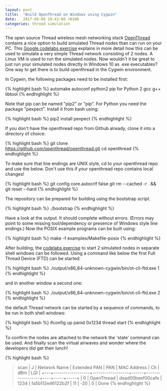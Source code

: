 ```yaml
---
layout: post
title:  "Build OpenThread on Windows using Cygwin"
date:   2017-09-09 19:42:00 +0100
categories: thread simulation
---
```

The open source Thread wireless mesh networking stack [OpenThread](https://openthread.io/) contains a nice option to build simulated Thread nodes than can run on your PC. This [Google codelabs exercise](https://codelabs.developers.google.com/codelabs/openthread-simulation) explains in more detail how this can be used to simulate a very simple Thread network consisting of 2 nodes. A Linux VM is used to run the simulated nodes. Now wouldn't it be great to just run your simulated nodes directly in Windows 10 as .exe executables? One way to get there is to build openthread in the Cygwin environment.

In Cygwin, the following packages need to be installed first:

{% highlight bash %}
automake
autoconf
python2
pip for Python 2
gcc
g++
libtool
{% endhighlight %}

Note that pip can be named "pip2" or "pip". For Python you need the package "pexpect". Install it from bash using:

{% highlight bash %}
pip2 install pexpect
{% endhighlight %}

If you don't have the openthread repo from Github already, clone it into a directory of choice:

{% highlight bash %}
git clone https://github.com/openthread/openthread.git
cd openthread
{% endhighlight %}

To make sure that line endings are UNIX style, cd to your openthread repo and use the below. Don't use this if your openthread repo contains local changes!

{% highlight bash %}
git config core.autocrlf false
git rm --cached -r . && git reset --hard
{% endhighlight %}

The repository can be prepared for building using the bootstrap script.

{% highlight bash %}
./bootstrap
{% endhighlight %}

Have a look at the output. It should complete without errors. (Errors may point to some missing tool/dependency or presence of Windows style line endings.) Now the POSIX example programs can be built using:

{% highlight bash %}
make -f examples/Makefile-posix
{% endhighlight %}

After building, the [codelabs exercise](https://codelabs.developers.google.com/codelabs/openthread-simulation/index.html#2) to start 2 simulated nodes in separate shell windows can be followed. Using a command like below the first Full Thread Device (FTD) can be started:

{% highlight bash %}
./output/x86_64-unknown-cygwin/bin/ot-cli-ftd.exe 1
{% endhighlight %}

and in another window a second one:

{% highlight bash %}
./output/x86_64-unknown-cygwin/bin/ot-cli-ftd.exe 2
{% endhighlight %}

the default Thread network can be started by a sequence of commands, to be run in both shell windows:

{% highlight bash %}
ifconfig up
panid 0x1234
thread start
{% endhighlight %}

To confirm the nodes are attached to the network the 'state' command can be used. And finally scan the virtual airwaves and wonder where the developers did get their lunch!

{% highlight bash %}
> scan
| J | Network Name | Extended PAN | PAN | MAC Address | Ch | dBm | LQI |
+---+------------------+------------------+------+------------------+----+-----+-----+
| 0 | OpenThread | dead00beef00cafe | 1234 | fa5b112e46122b2f | 11 | -20 | 0 |
Done
{% endhighlight %}
